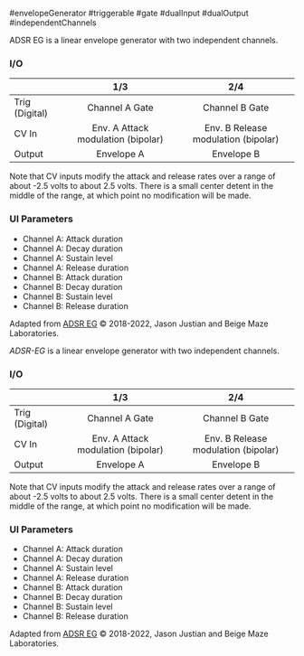 #envelopeGenerator #triggerable #gate #dualInput #dualOutput #independentChannels 

ADSR EG is a linear envelope generator with two independent channels.

### I/O

|                |              1/3           |                   2/4                |
| -------------- |:---------------------------:|:-------------------------------------:|
| Trig (Digital) |  Channel A Gate             |      Channel B Gate                    |
| CV In          | Env. A Attack modulation (bipolar) |     Env. B Release modulation (bipolar)       |
| Output         |         Envelope A           |         Envelope B           |

Note that CV inputs modify the attack and release rates over a range of about -2.5 volts to about 2.5 volts. There is a small center detent in the middle of the range, at which point no modification will be made.

### UI Parameters
* Channel A: Attack duration
* Channel A: Decay duration
* Channel A: Sustain level
* Channel A: Release duration
* Channel B: Attack duration
* Channel B: Decay duration
* Channel B: Sustain level
* Channel B: Release duration


Adapted from [ADSR EG](https://github.com/Chysn/O_C-HemisphereSuite/wiki/ADSR-EG) © 2018-2022, Jason Justian and Beige Maze Laboratories. 

































































































































































































































































































































































*ADSR-EG* is a linear envelope generator with two independent channels.

### I/O

|                |              1/3           |                   2/4                |
| -------------- |:---------------------------:|:-------------------------------------:|
| Trig (Digital) |  Channel A Gate             |      Channel B Gate                    |
| CV In          | Env. A Attack modulation (bipolar) |     Env. B Release modulation (bipolar)       |
| Output         |         Envelope A           |         Envelope B           |

Note that CV inputs modify the attack and release rates over a range of about -2.5 volts to about 2.5 volts. There is a small center detent in the middle of the range, at which point no modification will be made.

### UI Parameters
* Channel A: Attack duration
* Channel A: Decay duration
* Channel A: Sustain level
* Channel A: Release duration
* Channel B: Attack duration
* Channel B: Decay duration
* Channel B: Sustain level
* Channel B: Release duration


Adapted from [ADSR EG](https://github.com/Chysn/O_C-HemisphereSuite/wiki/ADSR-EG) © 2018-2022, Jason Justian and Beige Maze Laboratories. 